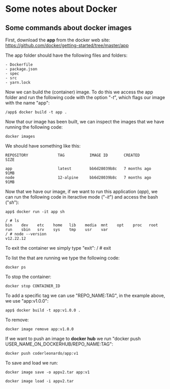# Some notes about Docker

## Some commands about docker images

First, download the **app** from the docker web site: https://github.com/docker/getting-started/tree/master/app

The app folder should have the following files and folders:

	- Dockerfile  
	- package.json  
	- spec  
	- src  
	- yarn.lock
	
Now we can build the (container) image. To do this we access the app folder and run the following code with the option "*-t*", which flags our image with the name "app":

	/app$ docker build -t app .

Now that our image has been built, we can inspect the images that we have running the following code:

	docker images

We should have something like this:

	REPOSITORY             TAG           IMAGE ID       CREATED         SIZE

	app                    latest        bb6d28039b8c   7 months ago    91MB
	node                   12-alpine     bb6d28039b8c   7 months ago    91MB

Now that we have our image, if we want to run this application (*app*), we can run the following code in iteractive mode ("*-it*") and access the bash ("*sh*"): 

	app$ docker run -it app sh
	
	/ # ls
	bin    dev    etc    home   lib    media  mnt    opt    proc   root   run    sbin   srv    sys    tmp    usr    var
	/ # node --version
	v12.22.12
	
To exit the container we simply type "exit":
	/ # exit
	
To list the that are running we type the following code:

	docker ps
	
To stop the container:

	docker stop CONTAINER_ID

To add a specific tag we can use "REPO_NAME:TAG", in the example above, we use "app:v1.0.0":

	app$ docker build -t app:v1.0.0 .

To remove:

	docker image remove app:v1.0.0

If we want to push an image to **docker hub** we run "docker push USER_NAME_ON_DOCKERHUB/REPO_NAME:TAG":

	docker push coderleonardo/app:v1
	
To save and load we run: 

	docker image save -o appv2.tar app:v1
	
	docker image load -i appv2.tar
	
